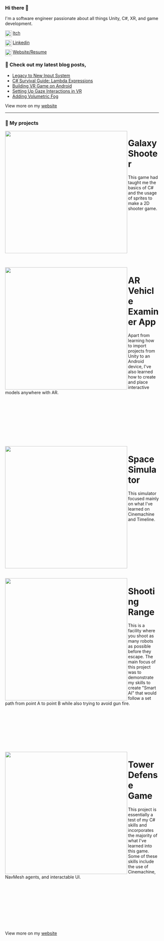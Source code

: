 ### Hi there 👋

I'm a software engineer passionate about all things Unity, C#, XR, and game development.

[<img align="left" width="22px" src="https://assetsio.reedpopcdn.com/Itch.io_logo.jpg?width=1200&height=1200&fit=crop&quality=100&format=png&enable=upscale&auto=webp"/>Itch](https://aidanhart.itch.io)

[<img align="left" width="22px" src="https://cdn-icons-png.flaticon.com/512/174/174857.png"/>Linkedin](https://www.linkedin.com/in/eric-veciana/)

[<img align="left" width="22px" src="http://samuelarminana.com/favicon.ico"/>Website/Resume](https://eveciana21.wixsite.com/lobogames
)

### 📝 Check out my latest blog posts,
<!-- BLOG-POST-LIST:START -->
- [Legacy to New Input System](https://medium.com/@eveciana21/legacy-new-input-system-interactable-8b2da4011d43)
- [C# Survival Guide: Lambda Expressions](https://medium.com/@eveciana21/c-survival-guide-lambda-expression-8a728b741c7e)
- [Building VR Game on Android](https://medium.com/@eveciana21/building-your-vr-game-on-android-170c4321e358)
- [Setting Up Gaze Interactions in VR](https://medium.com/@eveciana21/setting-up-gaze-interaction-40c10d3b3941)
- [Adding Volumetric Fog](https://medium.com/@eveciana21/adding-fog-into-my-office-scene-42f2c9e96c8a)
<!-- BLOG-POST-LIST:END -->
View more on my [website](https://aidanhart.me)

---
### 💾 My projects

<img src="https://img.itch.zone/aW1nLzIwMjQwMjQ4LnBuZw==/315x250%23c/2XIIYd.png" align="left" width="400px"/>
<summary>
  <h1>Galaxy Shooter</h1>
</summary>

This game had taught me the basics of C# and the usage of sprites to make a 2D shooter game.
<br/>
<br/>
<br/>
<br/>
<br/>
<br/>
<br/>
<br/>
<br/>
<br/>
<br/>

<img src="https://img.itch.zone/aW1nLzE1NzcwNzMyLmpwZw==/315x250%23c/teAUky.jpg" align="left" width="400px"/> 

# AR Vehicle Examiner App
Apart from learning how to import projects from Unity to an Android device, I've also learned how to create and place interactive models anywhere with AR.
<br/>
<br/>
<br/>
<br/>
<br/>
<br/>
<br/>
<br/>
<br/>
<br/>

<img src="https://img.itch.zone/aW1nLzE2NTE0OTExLnBuZw==/315x250%23c/b2P%2B6v.png" align="left" width="400px"/> 

# Space Simulator
This simulator focused mainly on what I've learned on Cinemachine and Timeline.
<br/>
<br/>
<br/>
<br/>
<br/>
<br/>
<br/>
<br/>
<br/>
<br/>
<br/>

<img src="https://img.itch.zone/aW1nLzE3NDY5NDY5LnBuZw==/315x250%23c/Myh48I.png" align="left" width="400px"/> 

# Shooting Range
This is a facility where you shoot as many robots as possible before they escape. The main focus of this project was to demonstrate my skills to create "Smart AI" that would follow a set path from point A to point B while also trying to avoid gun fire.
<br/>
<br/>
<br/>
<br/>
<br/>
<br/>
<br/>
<br/>
<br/>

<img src="https://img.itch.zone/aW1nLzE5NDA0NTg4LnBuZw==/347x500/Gj4bdA.png" align="left" width="400px"/> 

# Tower Defense Game
This project is essentially a test of my C# skills and incorporates the majority of what I've learned into this game. Some of these skills include the use of Cinemachine, NavMesh agents, and interactable UI.
<br/>
<br/>
<br/>
<br/>
<br/>
<br/>
<br/>
<br/>
<br/>
<br/>

View more on my [website](https://aidanhart.me)
